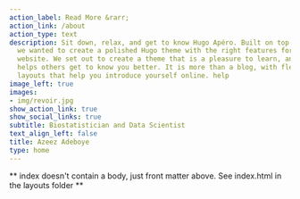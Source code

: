 ```yaml
---
action_label: Read More &rarr;
action_link: /about
action_type: text
description: Sit down, relax, and get to know Hugo Apéro. Built on top of Blogophonic,
  we wanted to create a polished Hugo theme with the right features for a true personal
  website. We set out to create a theme that is a pleasure to learn, and one that
  helps others get to know you better. It is more than a blog, with flexible custom
  layouts that help you introduce yourself online. help
image_left: true
images:
- img/revoir.jpg
show_action_link: true
show_social_links: true
subtitle: Biostatistician and Data Scientist
text_align_left: false
title: Azeez Adeboye
type: home
---
```


** index doesn't contain a body, just front matter above.
See index.html in the layouts folder **
